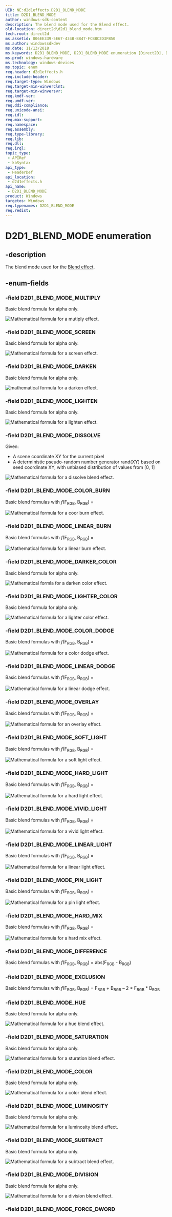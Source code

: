 ```yaml
---
UID: NE:d2d1effects.D2D1_BLEND_MODE
title: D2D1_BLEND_MODE
author: windows-sdk-content
description: The blend mode used for the Blend effect.
old-location: direct2d\d2d1_blend_mode.htm
tech.root: direct2d
ms.assetid: 006EE339-5E67-434B-BB47-FCBBC2D3FB50
ms.author: windowssdkdev
ms.date: 11/13/2018
ms.keywords: D2D1_BLEND_MODE, D2D1_BLEND_MODE enumeration [Direct2D], D2D1_BLEND_MODE_COLOR, D2D1_BLEND_MODE_COLOR_BURN, D2D1_BLEND_MODE_COLOR_DODGE, D2D1_BLEND_MODE_DARKEN, D2D1_BLEND_MODE_DARKER_COLOR, D2D1_BLEND_MODE_DIFFERENCE, D2D1_BLEND_MODE_DISSOLVE, D2D1_BLEND_MODE_DIVISION, D2D1_BLEND_MODE_EXCLUSION, D2D1_BLEND_MODE_HARD_LIGHT, D2D1_BLEND_MODE_HARD_MIX, D2D1_BLEND_MODE_HUE, D2D1_BLEND_MODE_LIGHTEN, D2D1_BLEND_MODE_LIGHTER_COLOR, D2D1_BLEND_MODE_LINEAR_BURN, D2D1_BLEND_MODE_LINEAR_DODGE, D2D1_BLEND_MODE_LINEAR_LIGHT, D2D1_BLEND_MODE_LUMINOSITY, D2D1_BLEND_MODE_MULTIPLY, D2D1_BLEND_MODE_OVERLAY, D2D1_BLEND_MODE_PIN_LIGHT, D2D1_BLEND_MODE_SATURATION, D2D1_BLEND_MODE_SCREEN, D2D1_BLEND_MODE_SOFT_LIGHT, D2D1_BLEND_MODE_SUBTRACT, D2D1_BLEND_MODE_VIVID_LIGHT, d2d1effects/D2D1_BLEND_MODE, d2d1effects/D2D1_BLEND_MODE_COLOR, d2d1effects/D2D1_BLEND_MODE_COLOR_BURN, d2d1effects/D2D1_BLEND_MODE_COLOR_DODGE, d2d1effects/D2D1_BLEND_MODE_DARKEN, d2d1effects/D2D1_BLEND_MODE_DARKER_COLOR, d2d1effects/D2D1_BLEND_MODE_DIFFERENCE, d2d1effects/D2D1_BLEND_MODE_DISSOLVE, d2d1effects/D2D1_BLEND_MODE_DIVISION, d2d1effects/D2D1_BLEND_MODE_EXCLUSION, d2d1effects/D2D1_BLEND_MODE_HARD_LIGHT, d2d1effects/D2D1_BLEND_MODE_HARD_MIX, d2d1effects/D2D1_BLEND_MODE_HUE, d2d1effects/D2D1_BLEND_MODE_LIGHTEN, d2d1effects/D2D1_BLEND_MODE_LIGHTER_COLOR, d2d1effects/D2D1_BLEND_MODE_LINEAR_BURN, d2d1effects/D2D1_BLEND_MODE_LINEAR_DODGE, d2d1effects/D2D1_BLEND_MODE_LINEAR_LIGHT, d2d1effects/D2D1_BLEND_MODE_LUMINOSITY, d2d1effects/D2D1_BLEND_MODE_MULTIPLY, d2d1effects/D2D1_BLEND_MODE_OVERLAY, d2d1effects/D2D1_BLEND_MODE_PIN_LIGHT, d2d1effects/D2D1_BLEND_MODE_SATURATION, d2d1effects/D2D1_BLEND_MODE_SCREEN, d2d1effects/D2D1_BLEND_MODE_SOFT_LIGHT, d2d1effects/D2D1_BLEND_MODE_SUBTRACT, d2d1effects/D2D1_BLEND_MODE_VIVID_LIGHT, direct2d.d2d1_blend_mode
ms.prod: windows-hardware
ms.technology: windows-devices
ms.topic: enum
req.header: d2d1effects.h
req.include-header: 
req.target-type: Windows
req.target-min-winverclnt: 
req.target-min-winversvr: 
req.kmdf-ver: 
req.umdf-ver: 
req.ddi-compliance: 
req.unicode-ansi: 
req.idl: 
req.max-support: 
req.namespace: 
req.assembly: 
req.type-library: 
req.lib: 
req.dll: 
req.irql: 
topic_type:
 - APIRef
 - kbSyntax
api_type:
 - HeaderDef
api_location:
 - d2d1effects.h
api_name:
 - D2D1_BLEND_MODE
product: Windows
targetos: Windows
req.typenames: D2D1_BLEND_MODE
req.redist: 
---
```


# D2D1_BLEND_MODE enumeration


## -description


The blend mode used for the <a href="https://msdn.microsoft.com/en-us/library/Hh706313(v=VS.85).aspx">Blend effect</a>.


## -enum-fields




### -field D2D1_BLEND_MODE_MULTIPLY

Basic blend formula for alpha only. 

<img alt="Mathematical formula for a mutiply effect." src="./images/blend_mode_multiply_1.png"/>

### -field D2D1_BLEND_MODE_SCREEN

Basic blend formula for alpha only. 

<img alt="Mathematical formula for a screen effect." src="./images/blend_mode_screen_1.png"/>

### -field D2D1_BLEND_MODE_DARKEN

Basic blend formula for alpha only.  

<img alt="mathematical formula for a darken effect." src="./images/blend_mode_darken_1.png"/>

### -field D2D1_BLEND_MODE_LIGHTEN

Basic blend formula for alpha only. 

<img alt="Mathematical formula for a lighten effect." src="./images/blend_mode_lighten_1.png"/>

### -field D2D1_BLEND_MODE_DISSOLVE

Given:
            

<ul>
<li>A scene coordinate XY for the current pixel</li>
<li>A deterministic pseudo-random number generator rand(XY) based on seed coordinate XY, with unbiased distribution of values from [0, 1]</li>
</ul>
<img alt="Mathematical formula for a dissolve blend effect." src="./images/blend_mode_dissolve_1.png"/>


### -field D2D1_BLEND_MODE_COLOR_BURN

Basic blend formulas with <i>f</i>(F<sub>RGB</sub>, B<sub>RGB</sub>) =  

<img alt="Mathematical formula for a coor burn effect." src="./images/blend_mode_colorburn_1.png"/>

### -field D2D1_BLEND_MODE_LINEAR_BURN

Basic blend formulas with <i>f</i>(F<sub>RGB</sub>, B<sub>RGB</sub>) =  

<img alt="Mathematical formula for a linear burn effect." src="./images/blend_mode_linearburn_1.png"/>

### -field D2D1_BLEND_MODE_DARKER_COLOR

Basic blend formula for alpha only. 

<img alt="Mathematical formla for a darken color effect." src="./images/blend_mode_darkencolor_1.png"/>

### -field D2D1_BLEND_MODE_LIGHTER_COLOR

Basic blend formula for alpha only. 

<img alt="Mathematical formula for a lighter color effect." src="./images/blend_mode_lightercolor_1.png"/>

### -field D2D1_BLEND_MODE_COLOR_DODGE

Basic blend formulas with <i>f</i>(F<sub>RGB</sub>, B<sub>RGB</sub>) =  

<img alt="Mathematical formula for a color dodge effect." src="./images/blend_mode_colordodge_1.png"/>

### -field D2D1_BLEND_MODE_LINEAR_DODGE

Basic blend formulas with <i>f</i>(F<sub>RGB</sub>, B<sub>RGB</sub>) = 

<img alt="Mathematical formula for a linear dodge effect." src="./images/blend_mode_lineardodge_1.png"/>

### -field D2D1_BLEND_MODE_OVERLAY

Basic blend formulas with <i>f</i>(F<sub>RGB</sub>, B<sub>RGB</sub>) = 

<img alt="Mathematical formula for an overlay effect." src="./images/blend_mode_overlay_1.png"/>

### -field D2D1_BLEND_MODE_SOFT_LIGHT

Basic blend formulas with <i>f</i>(F<sub>RGB</sub>, B<sub>RGB</sub>) = 

<img alt="Mathematical formula for a soft light effect." src="./images/blend_mode_softlight_1.png"/>

### -field D2D1_BLEND_MODE_HARD_LIGHT

Basic blend formulas with <i>f</i>(F<sub>RGB</sub>, B<sub>RGB</sub>) = 

<img alt="Mathematical formula for a hard light effect." src="./images/blend_mode_hardlight_1.png"/>

### -field D2D1_BLEND_MODE_VIVID_LIGHT

Basic blend formulas with <i>f</i>(F<sub>RGB</sub>, B<sub>RGB</sub>) = 

<img alt="Mathematical formula for a vivid light effect." src="./images/blend_mode_vividlight_1.png"/>

### -field D2D1_BLEND_MODE_LINEAR_LIGHT

Basic blend formulas with <i>f</i>(F<sub>RGB</sub>, B<sub>RGB</sub>) = 

<img alt="Mathematical formula for a linear light effect." src="./images/blend_mode_linearlight_1.png"/>

### -field D2D1_BLEND_MODE_PIN_LIGHT

Basic blend formulas with <i>f</i>(F<sub>RGB</sub>, B<sub>RGB</sub>) = 

<img alt="Mathematical formula for a pin light effect." src="./images/blend_mode_pinlight_1.png"/>

### -field D2D1_BLEND_MODE_HARD_MIX

Basic blend formulas with <i>f</i>(F<sub>RGB</sub>, B<sub>RGB</sub>) = 

<img alt="Mathematical formula for a hard mix effect." src="./images/blend_mode_hardmix_1.png"/>

### -field D2D1_BLEND_MODE_DIFFERENCE

Basic blend formulas with <i>f</i>(F<sub>RGB</sub>, B<sub>RGB</sub>) = abs(F<sub>RGB</sub> - B<sub>RGB</sub>)


### -field D2D1_BLEND_MODE_EXCLUSION

Basic blend formulas with <i>f</i>(F<sub>RGB</sub>, B<sub>RGB</sub>) = F<sub>RGB</sub> + B<sub>RGB</sub> – 2 * F<sub>RGB</sub> * B<sub>RGB</sub>


### -field D2D1_BLEND_MODE_HUE

Basic blend formula for alpha only. 

<img alt="Mathematical formula for a hue blend effect." src="./images/blend_mode_hue_1.png"/>

### -field D2D1_BLEND_MODE_SATURATION

Basic blend formula for alpha only. 

<img alt="Mathematical formula for a sturation blend effect." src="./images/blend_mode_saturation_1.png"/>

### -field D2D1_BLEND_MODE_COLOR

Basic blend formula for alpha only. 

<img alt="Mathematical formula for a color blend effect." src="./images/blend_mode_color_1.png"/>

### -field D2D1_BLEND_MODE_LUMINOSITY

Basic blend formula for alpha only. 

<img alt="Mathematical formula for a luminosity blend effect." src="./images/blend_mode_luminosity_1.png"/>

### -field D2D1_BLEND_MODE_SUBTRACT

Basic blend formula for alpha only. 

<img alt="Mathematical formula for a subtract blend effect." src="./images/blend_mode_subtract_1.png"/>

### -field D2D1_BLEND_MODE_DIVISION

Basic blend formula for alpha only. 

<img alt="Mathematical formula for a division blend effect." src="./images/blend_mode_division_1.png"/>

### -field D2D1_BLEND_MODE_FORCE_DWORD



